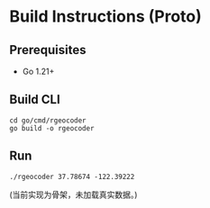 # Build Instructions (Proto)

## Prerequisites
- Go 1.21+

## Build CLI
```
cd go/cmd/rgeocoder
go build -o rgeocoder
```

## Run
```
./rgeocoder 37.78674 -122.39222
```

(当前实现为骨架，未加载真实数据。)
